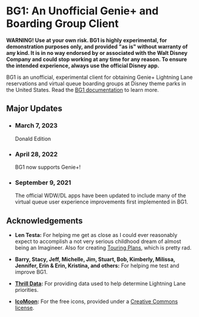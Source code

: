 # BG1: An Unofficial Genie+ and Boarding Group Client

**WARNING! Use at your own risk. BG1 is highly experimental, for demonstration purposes only, and provided "as is" without warranty of any kind. It is in no way endorsed by or associated with the Walt Disney Company and could stop working at any time for any reason. To ensure the intended experience, always use the official Disney app.**

BG1 is an unofficial, experimental client for obtaining Genie+ Lightning Lane reservations and virtual queue boarding groups at Disney theme parks in the United States. Read the [BG1 documentation](https://kabb5.github.io/bg1/) to learn more.

## Major Updates

- ### March 7, 2023

  Donald Edition

- ### April 28, 2022

  BG1 now supports Genie+!

- ### September 9, 2021

  The official WDW/DL apps have been updated to include many of the virtual queue user experience improvements first implemented in BG1.

## Acknowledgements

- **Len Testa:** For helping me get as close as I could ever reasonably expect to accomplish a not very serious childhood dream of almost being an Imagineer. Also for creating [Touring Plans](https://touringplans.com/), which is pretty rad.

- **Barry, Stacy, Jeff, Michelle, Jim, Stuart, Bob, Kimberly, Milissa, Jennifer, Erin & Erin, Kristina, and others:** For helping me test and improve BG1.

- **[Thrill Data](https://www.thrill-data.com/):** For providing data used to help determine Lightning Lane priorities.

- **[IcoMoon](https://icomoon.io/#icons-icomoon):** For the free icons, provided under a [Creative Commons license](https://creativecommons.org/licenses/by/4.0/).
